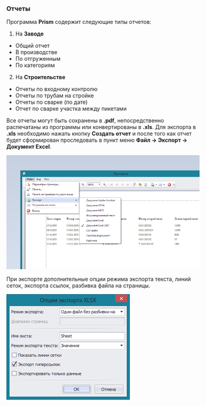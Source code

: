 ### Отчеты 

Программа **Prism** содержит следующие типы отчетов:

1. На **Заводе**
 * Общий отчет 
 * В производстве 
 * По отгруженным 
 * По категориям
2. На **Строительстве**
 * Отчеты по входному контролю
 * Отчеты по трубам на стройке
 * Отчеты по сварке (по дате)
 * Отчет по сварке участка между пикетами

Все отчеты могут быть сохранены в **.pdf**, непосредственно распечатаны из программы или конвертированы в **.xls**. Для экспорта в **.xls** необходимо нажать кнопку **Создать отчет** и после того как отчет будет сформирован проследовать в пункт меню **Файл -> Экспорт -> Документ Excel**.

![_report_export_to_xlsx.png](_report_export_to_xlsx.png "Экспорт в Excel")

При экспорте дополнительные опции режима экспорта текста, линий сеток, экспорта ссылок, разбивка файла на страницы. 

![_report_export_to_xlsx_options.png](_report_export_to_xlsx_options.png "Опции экспорта")